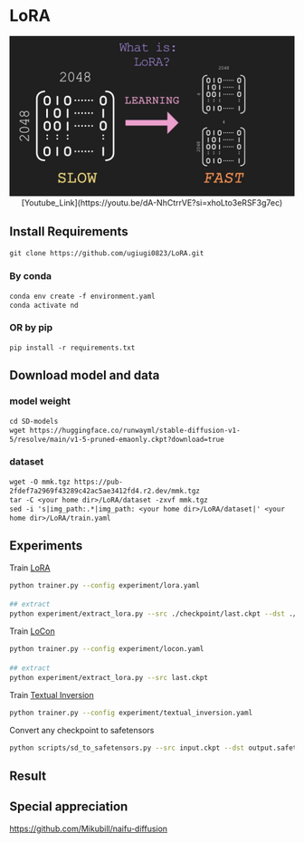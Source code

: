 # LoRA

<p align="center"><img src="./png/lora-model.jpg" alt="model">
[Youtube_Link](https://youtu.be/dA-NhCtrrVE?si=xhoLto3eRSF3g7ec)



## Install Requirements
```
git clone https://github.com/ugiugi0823/LoRA.git
```

### By conda
```
conda env create -f environment.yaml
conda activate nd
```
### OR by pip
```
pip install -r requirements.txt
```


## Download model and data
### model weight
```
cd SD-models
wget https://huggingface.co/runwayml/stable-diffusion-v1-5/resolve/main/v1-5-pruned-emaonly.ckpt?download=true
```
### dataset
```
wget -O mmk.tgz https://pub-2fdef7a2969f43289c42ac5ae3412fd4.r2.dev/mmk.tgz
tar -C <your home dir>/LoRA/dataset -zxvf mmk.tgz
sed -i 's|img_path:.*|img_path: <your home dir>/LoRA/dataset|' <your home dir>/LoRA/train.yaml
```


## Experiments

Train [LoRA](https://arxiv.org/abs/2106.09685)

```bash
python trainer.py --config experiment/lora.yaml

## extract 
python experiment/extract_lora.py --src ./checkpoint/last.ckpt --dst ./lora/last.ckpt
```

Train [LoCon](https://github.com/KohakuBlueleaf/LoCon)

```bash
python trainer.py --config experiment/locon.yaml

## extract 
python experiment/extract_lora.py --src last.ckpt
```

Train [Textual Inversion](https://textual-inversion.github.io)

```bash
python trainer.py --config experiment/textual_inversion.yaml
```

Convert any checkpoint to safetensors
```bash
python scripts/sd_to_safetensors.py --src input.ckpt --dst output.safetensors
```


## Result


## Special appreciation
https://github.com/Mikubill/naifu-diffusion


